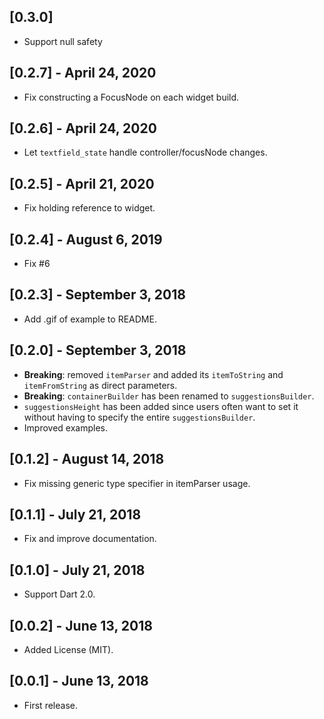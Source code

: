 ## [0.3.0]

- Support null safety

## [0.2.7] - April 24, 2020

* Fix constructing a FocusNode on each widget build.

## [0.2.6] - April 24, 2020

* Let `textfield_state` handle controller/focusNode changes.

## [0.2.5] - April 21, 2020

* Fix holding reference to widget.

## [0.2.4] - August 6, 2019

* Fix #6

## [0.2.3] - September 3, 2018

* Add .gif of example to README.

## [0.2.0] - September 3, 2018

* **Breaking**: removed `itemParser` and added its `itemToString` and `itemFromString` as direct parameters.
* **Breaking**: `containerBuilder` has been renamed to `suggestionsBuilder`.
* `suggestionsHeight` has been added since users often want to set it without having to specify the entire `suggestionsBuilder`.
* Improved examples.

## [0.1.2] - August 14, 2018

* Fix missing generic type specifier in itemParser usage.

## [0.1.1] - July 21, 2018

* Fix and improve documentation.

## [0.1.0] - July 21, 2018

* Support Dart 2.0.

## [0.0.2] - June 13, 2018

* Added License (MIT).

## [0.0.1] - June 13, 2018

* First release.
